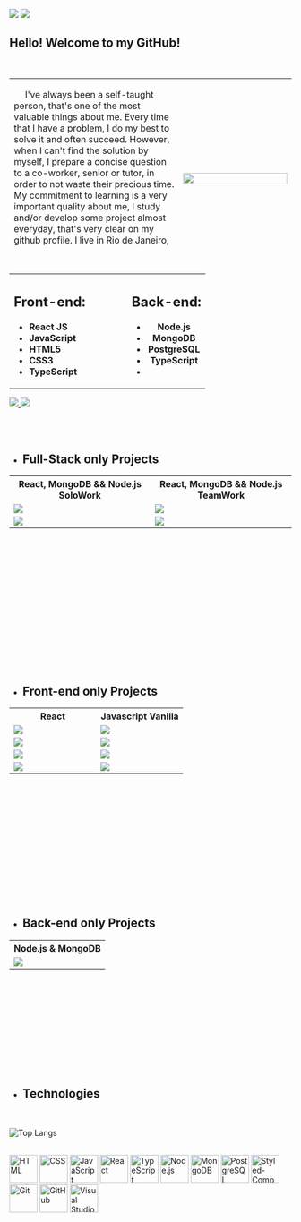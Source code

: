 ![](https://img.shields.io/github/followers/lucasreis64?logo=github&style=for-the-badge) ![](https://img.shields.io/github/stars/lucasreis64?logo=github&style=for-the-badge)

## **Hello! Welcome to my GitHub!**
<br>

<table height="300px">
  <tbody>
    <tr>
      <td align="left" width="60%">
         <p style="text-indent: 20px;">I've always been a self-taught person, that's one of the most valuable things about me. Every time that I have a problem, I do my best to solve it and often succeed. However, when I can't find the solution by myself, I prepare a concise question to a co-worker, senior or tutor, in order to not waste their precious time. My commitment to learning is a very important quality about me, I study and/or develop some project almost everyday, that's very clear on my github profile. I live in Rio de Janeiro, Brazil, but I'm open to opportunities abroad.</p>
      </td>
      <td align="right" width="40%">
         <img width="100%" src="https://pa1.narvii.com/6385/5024d9730cbc9b86fae5d49293e865ad998306c6_hq.gif"/>
      </td>
   </tr>
  </tbody>
</table>

<br>

<table>
  <tbody>
    <tr>
      <td align="left" width="60%">
         <div>

   ## **Front-end:**

   -   **React JS**
   -   **JavaScript**
   -   **HTML5**
   -   **CSS3**
   -   **TypeScript**

</div>
      </td>
      <td align="center" width="40%">
         
<div>

   ## **Back-end:**

   -   **Node.js**
   -   **MongoDB**
   -   **PostgreSQL**
   -   **TypeScript**
   -   
</div>
   </tr>
  </tbody>
</table>
<div>

<a href="mailto: lucasreis64@gmail.com" target="_blank">
  <img src="https://img.shields.io/badge/-gmail-red?style=for-the-badge&logo=gmail&logoColor=white">
</a>
 <a href="https://www.linkedin.com/in/lucas-reis-b2a054243/" target="_blank">
  <img src="https://img.shields.io/badge/-linkedin-blue?style=for-the-badge&logo=linkedin&logoColor=white">
</a>

<br><br>


- ## **Full-Stack only Projects**

<table height="310px">
  <tbody>
    <tr>
      <th align="center" width="50%"> React, MongoDB && Node.js SoloWork </th>
      <th align="center"width="50%"> React, MongoDB && Node.js TeamWork</th>
    </tr>
    <tr>
      <td>
         <a href="https://github.com/lucasreis64/mywallet~front"><img src="https://github-readme-stats.vercel.app/api/pin/?username=lucasreis64&repo=mywallet-front&theme=github_dark"></a>
      </td>
      <td>
         <a href="https://github.com/lucasreis64/e-commerce-front"><img src="https://github-readme-stats.vercel.app/api/pin/?username=lucasreis64&repo=e-commerce-front&theme=github_dark"></a>
      </td>
   </tr>
   <tr>
      <td>
           <a href="https://github.com/lucasreis64/mywallet-back"><img src="https://github-readme-stats.vercel.app/api/pin/?username=lucasreis64&repo=mywallet-back&theme=github_dark"></a>
      </td>
      <td>
         <a href="https://github.com/lucasreis64/e-commerce-back"><img src="https://github-readme-stats.vercel.app/api/pin/?username=lucasreis64&repo=e-commerce-back&theme=github_dark"></a>
      </td>
    </tr>
  </tbody>
</table>

<br>


- ## **Front-end only Projects**

<table height="310px">
  <tbody>
    <tr>
      <th align="center" width="50%"> React </th>
      <th align="center" width="50%">Javascript Vanilla</th>
    </tr>
    <tr>
         <td>
           <a href="https://github.com/lucasreis64/trackit"><img src="https://github-readme-stats.vercel.app/api/pin/?username=lucasreis64&repo=trackit&theme=github_dark"></a>
         </td>
         <td>
           <a href="https://github.com/lucasreis64/parrotscardgame"><img src="https://github-readme-stats.vercel.app/api/pin/?username=lucasreis64&repo=parrotscardgame&theme=github_dark"></a>
         </td>
   </tr>
   <tr>
         <td>
           <a href="https://github.com/lucasreis64/zaprecall"><img src="https://github-readme-stats.vercel.app/api/pin/?username=lucasreis64&repo=zaprecall&theme=github_dark"></a>
         </td>
         <td>
            <a href="https://github.com/lucasreis64/driveneats"><img src="https://github-readme-stats.vercel.app/api/pin/?username=lucasreis64&repo=driveneats&theme=github_dark"></a>
         </td>
    </tr>
    <tr>
         <td>
           <a href="https://github.com/lucasreis64/cineflex"><img src="https://github-readme-stats.vercel.app/api/pin/?username=lucasreis64&repo=cineflex&theme=github_dark"></a>
         </td>
         <td>
           <a href="https://github.com/lucasreis64/batepapouol"><img src="https://github-readme-stats.vercel.app/api/pin/?username=lucasreis64&repo=batepapouol&theme=github_dark"></a>
         </td>
    </tr>
    <tr>
         <td>
           <a href="https://github.com/lucasreis64/instagramreact"><img src="https://github-readme-stats.vercel.app/api/pin/?username=lucasreis64&repo=instagramreact&theme=github_dark"></a>
         </td>
         <td>
           <a href="https://github.com/lucasreis64/BuzzQuizz"><img src="https://github-readme-stats.vercel.app/api/pin/?username=lucasreis64&repo=BuzzQuizz&theme=github_dark"></a>
         </td>
    </tr>

  </tbody>
</table>

<br>

- ## **Back-end only Projects**

<table height= "200">
   <tbody>
      <tr>
         <th>Node.js & MongoDB</th>
      </tr>
      <tr>
         <td>
           <a href="https://github.com/lucasreis64/batepapo-uol-api"><img src="https://github-readme-stats.vercel.app/api/pin/?username=lucasreis64&repo=batepapo-uol-api&theme=github_dark"></a>
         </td>
      </tr>
   </tbody>
</table>

<br>

- ## **Technologies**
<br>

![Top Langs](https://github-readme-stats.vercel.app/api/top-langs/?username=lucasreis64&title_color=FF6700&bg_color=000&text_color=fff)

<br>
<div>
   <img height="50" src="https://user-images.githubusercontent.com/25181517/192158954-f88b5814-d510-4564-b285-dff7d6400dad.png" alt="HTML" title="HTML" />
 <img height="50" src="https://user-images.githubusercontent.com/25181517/183898674-75a4a1b1-f960-4ea9-abcb-637170a00a75.png" alt="CSS" title="CSS" />
   <img height="50" src="https://user-images.githubusercontent.com/25181517/117447155-6a868a00-af3d-11eb-9cfe-245df15c9f3f.png" alt="JavaScript" title="JavaScript" />
 <img height="50" src="https://user-images.githubusercontent.com/25181517/183897015-94a058a6-b86e-4e42-a37f-bf92061753e5.png" alt="React" title="React" />
  <img height="50" src="https://static-00.iconduck.com/assets.00/typescript-icon-icon-512x512-yh0yu3ta.png" alt="TypeScript" title="TypeScript" />
  <img height="50" src="https://cdn-icons-png.flaticon.com/512/919/919825.png" alt="Node.js" title="Node.js" />
    <img height="50" src="https://img.icons8.com/color/480/mongodb.png" alt="MongoDB" title="MongoDB" /> 
  <img height="50" src="https://upload.wikimedia.org/wikipedia/commons/thumb/2/29/Postgresql_elephant.svg/1200px-Postgresql_elephant.svg.png" alt="PostgreSQL" title="PostgreSQL" /> 
 <img height="50" src="https://raw.githubusercontent.com/styled-components/brand/master/styled-components.png" alt="Styled-Components" title="Styled-Components" />
 <img height="50" src="https://user-images.githubusercontent.com/25181517/192108372-f71d70ac-7ae6-4c0d-8395-51d8870c2ef0.png" alt="Git" title="Git" />
 <img height="50" src="https://user-images.githubusercontent.com/25181517/192108374-8da61ba1-99ec-41d7-80b8-fb2f7c0a4948.png" alt="GitHub" title="GitHub" />
 <img height="50" src="https://user-images.githubusercontent.com/25181517/192108891-d86b6220-e232-423a-bf5f-90903e6887c3.png" alt="Visual Studio Code" title="Visual Studio Code" />

</div>

<br>
